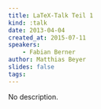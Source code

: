 ```yaml
---
title: LaTeX-Talk Teil 1
kind: :talk
date: 2013-04-04
created_at: 2015-07-11
speakers:
    - Fabian Berner
author: Matthias Beyer
slides: false
tags:
---
```


No description.
